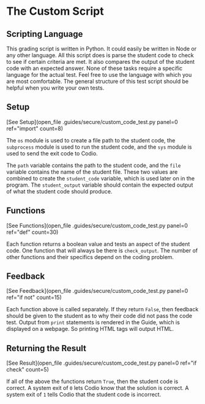 # The Custom Script

## Scripting Language
This grading script is written in Python. It could easily be written in Node or any other language. All this script does is parse the student code to check to see if certain criteria are met. It also compares the output of the student code with an expected answer. None of these tasks require a specific language for the actual test. Feel free to use the language with which you are most comfortable. The general structure of this test script should be helpful when you write your own tests.

## Setup

[See Setup](open_file .guides/secure/custom_code_test.py panel=0 ref="import" count=8)

The `os` module is used to create a file path to the student code, the `subprocess` module is used to run the student code, and the `sys` module is used to send the exit code to Codio.

The `path` variable contains the path to the student code, and the `file` variable contains the name of the student file. These two values are combined to create the `student_code` variable, which is used later on in the program. The `student_output` variable should contain the expected output of what the student code should produce.

## Functions

[See Functions](open_file .guides/secure/custom_code_test.py panel=0 ref="def" count=30)

Each function returns a boolean value and tests an aspect of the student code. One function that will always be there is `check_output`. The number of other functions and their specifics depend on the coding problem.

## Feedback

[See Feedback](open_file .guides/secure/custom_code_test.py panel=0 ref="if not" count=15)

Each function above is called separately. If they return `False`, then feedback should be given to the student as to why their code did not pass the code test. Output from `print` statements is rendered in the Guide, which is displayed on a webpage. So printing HTML tags will output HTML.

## Returning the Result

[See Result](open_file .guides/secure/custom_code_test.py panel=0 ref="if check" count=5)

If all of the above the functions return `True`, then the student code is correct. A system exit of `0` lets Codio know that the solution is correct. A system exit of `1` tells Codio that the student code is incorrect.